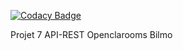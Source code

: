 [![Codacy Badge](https://app.codacy.com/project/badge/Grade/bf77ea4545044aa893a13fb48e3aacdf)](https://www.codacy.com/gh/fra9106/api-bilmo/dashboard?utm_source=github.com&amp;utm_medium=referral&amp;utm_content=fra9106/api-bilmo&amp;utm_campaign=Badge_Grade)

Projet 7 API-REST Openclarooms Bilmo
```